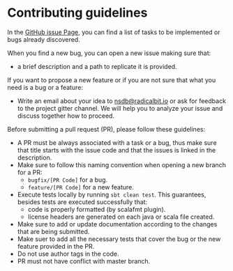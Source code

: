 # Contributing guidelines

In the [GitHub issue Page](https://github.com/radicalbit/nsdb/issues), you can find a list of tasks to be implemented or bugs already discovered.

When you find a new bug, you can open a new issue making sure that:
- a brief description and a path to replicate it is provided.

If you want to propose a new feature or if you are not sure that what you need is a bug or a feature:
- Write an email about your idea to nsdb@radicalbit.io or ask for feedback to the project gitter channel. We will help you to analyze your issue and discuss together how to proceed.

Before submitting a pull request (PR), please follow these guidelines:
* A PR must be always associated with a task or a bug, thus make sure that title starts with the issue code and that the issues is linked in the description.
* Make sure to follow this naming convention when opening a new branch for a PR:
  - `bugfix/[PR Code]` for a bug.
  - `feature/[PR Code]` for a new feature.
* Execute tests locally by running `sbt clean test`. This guarantees, besides tests are executed successfully that:
  - code is properly formatted (by scalafmt plugin).
  - license headers are generated on each java or scala file created.
* Make sure to add or update documentation according to the changes that are being submitted.
* Make suer to add all the necessary tests that cover the bug or the new feature provided in the PR.
* Do not use author tags in the code.
* PR must not have conflict with master branch.
